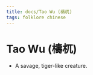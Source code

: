```yaml
---
title: docs/Tao Wu (檮杌)
tags: folklore chinese
---
```


# Tao Wu (檮杌)
- A savage, tiger-like creature.